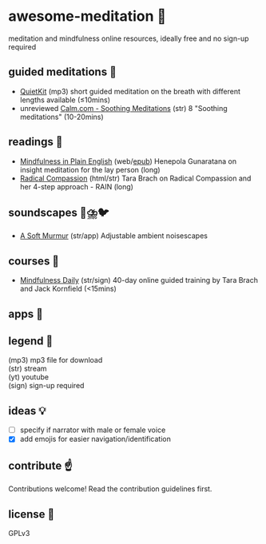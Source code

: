 # awesome-meditation 🙏️
meditation and mindfulness online resources, ideally free and no sign-up required

## guided meditations 🎵️
* [QuietKit](https://www.quietkit.com) (mp3) short guided meditation on the breath with different lengths available (≤10mins)
* unreviewed [Calm.com - Soothing Meditations](https://www.calm.com/blog/take-a-deep-breath) (str) 8 "Soothing meditations" (10-20mins)


## readings 📖️
* [Mindfulness in Plain English](https://mindfulness-in-plain-english.github.io/) (web/[epub](https://jared.updike.org/posts/2019-04-02-meditation-in-plain-english.html)) Henepola Gunaratana on insight meditation for the lay person (long)
* [Radical Compassion](https://insighttimer.com/blog/radical-compassion-part-1-loving-ourselves-and-our-world-into-healing/) (html/str) Tara Brach on Radical Compassion and her 4-step approach - RAIN (long)


## soundscapes 🌳️⛈️🐦️
* [A Soft Murmur](https://asoftmurmur.com/) (str/app) Adjustable ambient noisescapes

## courses 🏫️
* [Mindfulness Daily](https://www.tarabrach.com/mindfulness-daily/) (str/sign) 40-day online guided training by Tara Brach and Jack Kornfield (<15mins)

## apps 📱️

## legend 🔖️
(mp3) mp3 file for download  
(str) stream  
(yt) youtube  
(sign) sign-up required

## ideas 💡️
- [ ] specify if narrator with male or female voice
- [x] add emojis for easier navigation/identification

## contribute ☝️
Contributions welcome! Read the contribution guidelines first.

## license 📜️
GPLv3
